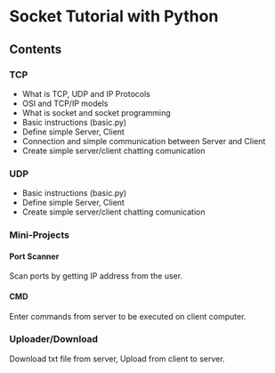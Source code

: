 # Socket Tutorial with Python

## Contents
### TCP
* What is TCP, UDP and IP Protocols
* OSI and TCP/IP models
* What is socket and socket programming
* Basic instructions (basic.py)
* Define simple Server, Client
* Connection and simple communication between Server and Client
* Create simple server/client chatting comunication

### UDP
* Basic instructions (basic.py)
* Define simple Server, Client
* Create simple server/client chatting comunication

### Mini-Projects
#### Port Scanner
Scan ports by getting IP address from the user.

#### CMD
Enter commands from server to be executed on client computer.

### Uploader/Download
Download txt file from server, Upload from client to server.
